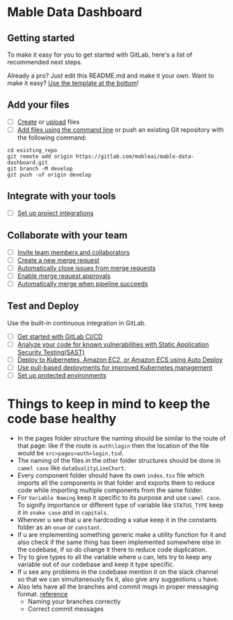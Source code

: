 # Mable Data Dashboard

## Getting started

To make it easy for you to get started with GitLab, here's a list of recommended next steps.

Already a pro? Just edit this README.md and make it your own. Want to make it easy? [Use the template at the bottom](#editing-this-readme)!

## Add your files

- [ ] [Create](https://docs.gitlab.com/ee/user/project/repository/web_editor.html#create-a-file) or [upload](https://docs.gitlab.com/ee/user/project/repository/web_editor.html#upload-a-file) files
- [ ] [Add files using the command line](https://docs.gitlab.com/ee/gitlab-basics/add-file.html#add-a-file-using-the-command-line) or push an existing Git repository with the following command:

```
cd existing_repo
git remote add origin https://gitlab.com/mableai/mable-data-dashboard.git
git branch -M develop
git push -uf origin develop
```

## Integrate with your tools

- [ ] [Set up project integrations](https://gitlab.com/mableai/mable-data-dashboard/-/settings/integrations)

## Collaborate with your team

- [ ] [Invite team members and collaborators](https://docs.gitlab.com/ee/user/project/members/)
- [ ] [Create a new merge request](https://docs.gitlab.com/ee/user/project/merge_requests/creating_merge_requests.html)
- [ ] [Automatically close issues from merge requests](https://docs.gitlab.com/ee/user/project/issues/managing_issues.html#closing-issues-automatically)
- [ ] [Enable merge request approvals](https://docs.gitlab.com/ee/user/project/merge_requests/approvals/)
- [ ] [Automatically merge when pipeline succeeds](https://docs.gitlab.com/ee/user/project/merge_requests/merge_when_pipeline_succeeds.html)

## Test and Deploy

Use the built-in continuous integration in GitLab.

- [ ] [Get started with GitLab CI/CD](https://docs.gitlab.com/ee/ci/quick_start/index.html)
- [ ] [Analyze your code for known vulnerabilities with Static Application Security Testing(SAST)](https://docs.gitlab.com/ee/user/application_security/sast/)
- [ ] [Deploy to Kubernetes, Amazon EC2, or Amazon ECS using Auto Deploy](https://docs.gitlab.com/ee/topics/autodevops/requirements.html)
- [ ] [Use pull-based deployments for improved Kubernetes management](https://docs.gitlab.com/ee/user/clusters/agent/)
- [ ] [Set up protected environments](https://docs.gitlab.com/ee/ci/environments/protected_environments.html)

# Things to keep in mind to keep the code base healthy

- In the pages folder structure the naming should be similar to the route of that page: like if the route is `auth\login` then the location of the file would be `src>pages>auth>login.tsx`l.
- The naming of the files in the other folder structures should be done in `camel case` like `dataQualityLineChart`.
- Every component folder should have its own `index.tsx` file which imports all the components in that folder and exports them to reduce code while importing multiple components from the same folder.
- For `Variable Naming` keep it specific to its purpose and use `camel case`. To signify importance or different type of variable like `STATUS_TYPE` keep it in `snake case` and in `capitals`.
- Wherever u see that u are hardcoding a value keep it in the constants folder as an `enum` or `constant`.
- If u are implementing something generic make a utility function for it and also check if the same thing has been implemented somewhere else in the codebase, if so do change it there to reduce code duplication.
- Try to give types to all the variable where u can, lets try to keep any variable out of our codebase and keep it type specific.
- If u see any problems in the codebase mention it on the slack channel so that we can simultaneously fix it, also give any suggestions u have.
- Also lets have all the branches and commit msgs in proper messaging format. [reference](https://www.conventionalcommits.org/en/v1.0.0/)
  - Naming your branches correctly
  - Correct commit messages
